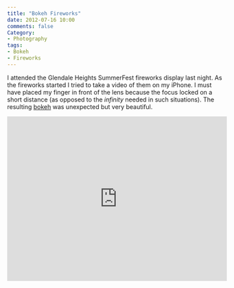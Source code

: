 ```yaml
---
title: "Bokeh Fireworks"
date: 2012-07-16 10:00
comments: false
Category:
- Photography
tags:
- Bokeh
- Fireworks
---
```


I attended the Glendale Heights SummerFest fireworks display last night.
As the fireworks started I tried to take a video of them on my iPhone.  I
must have placed my finger in front of the lens because the focus locked
on a short distance (as opposed to the _infinity_ needed in such
situations).
The resulting [bokeh](http://en.wikipedia.org/wiki/Bokeh) was unexpected but very beautiful.  
<iframe width="512" height="384" src="http://www.youtube.com/embed/wFK7L4Ii7BY?rel=0" frameborder="0" allowfullscreen></iframe>

